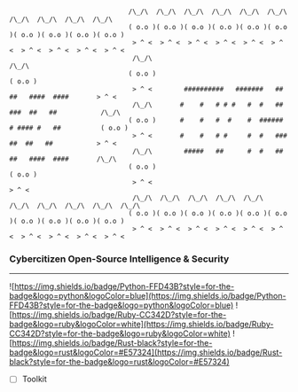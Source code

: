 ``` 
                              
                              /\_/\  /\_/\  /\_/\  /\_/\  /\_/\  /\_/\  /\_/\  /\_/\  /\_/\  /\_/\ 
                              ( o.o )( o.o )( o.o )( o.o )( o.o )( o.o )( o.o )( o.o )( o.o )( o.o )
                               > ^ <  > ^ <  > ^ <  > ^ <  > ^ <  > ^ <  > ^ <  > ^ <  > ^ <  > ^ < 
                               /\_/\                                                          /\_/\ 
                              ( o.o )                                                        ( o.o )
                               > ^ <        ##########   #######   ##   ##   ####  ####       > ^ < 
                               /\_/\       #    #   # # #   #  #   ##  ###  ##   ##           /\_/\ 
                              ( o.o )      #    #   #  #    #  ###### # #### #   ##          ( o.o )
                               > ^ <       #    #   # #     #  #   ###  ##  ##   ##           > ^ < 
                               /\_/\        #####   ##      #  #   ##   ##   ####  ####       /\_/\ 
                              ( o.o )                                                        ( o.o )
                               > ^ <                                                          > ^ < 
                               /\_/\  /\_/\  /\_/\  /\_/\  /\_/\  /\_/\  /\_/\  /\_/\  /\_/\  /\_/\ 
                              ( o.o )( o.o )( o.o )( o.o )( o.o )( o.o )( o.o )( o.o )( o.o )( o.o )
                               > ^ <  > ^ <  > ^ <  > ^ <  > ^ <  > ^ <  > ^ <  > ^ <  > ^ <  > ^ <
 ```



### Cybercitizen Open-Source Intelligence & Security
<hr>

![https://img.shields.io/badge/Python-FFD43B?style=for-the-badge&logo=python&logoColor=blue](https://img.shields.io/badge/Python-FFD43B?style=for-the-badge&logo=python&logoColor=blue)
![https://img.shields.io/badge/Ruby-CC342D?style=for-the-badge&logo=ruby&logoColor=white](https://img.shields.io/badge/Ruby-CC342D?style=for-the-badge&logo=ruby&logoColor=white)
![https://img.shields.io/badge/Rust-black?style=for-the-badge&logo=rust&logoColor=#E57324](https://img.shields.io/badge/Rust-black?style=for-the-badge&logo=rust&logoColor=#E57324)

- [ ] Toolkit
   
